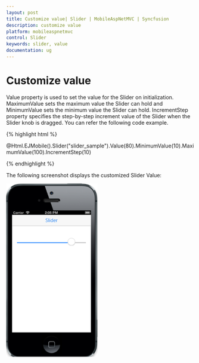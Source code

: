 ```yaml
---
layout: post
title: Customize value| Slider | MobileAspNetMVC | Syncfusion
description: customize value
platform: mobileaspnetmvc
control: Slider
keywords: slider, value
documentation: ug
---
```


# Customize value

Value property is used to set the value for the Slider on initialization. MaximumValue sets the maximum value the Slider can hold and MinimumValue sets the minimum value the Slider can hold. IncrementStep property specifies the step-by-step increment value of the Slider when the Slider knob is dragged. You can refer the following code example.

{% highlight html %}

@Html.EJMobile().Slider("slider_sample").Value(80).MinimumValue(10).MaximumValue(100).IncrementStep(10)

{% endhighlight %}

The following screenshot displays the customized Slider Value:

![](Customize-value_images/Customize-value_img1.png)



